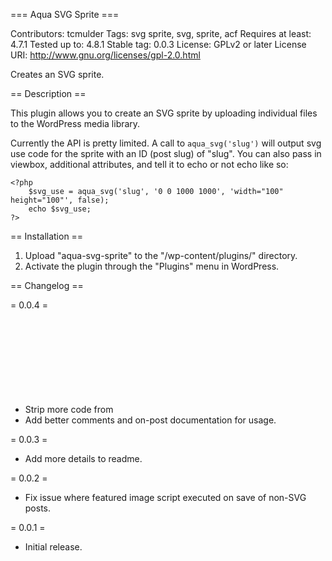 === Aqua SVG Sprite ===

Contributors: tcmulder
Tags: svg sprite, svg, sprite, acf
Requires at least: 4.7.1
Tested up to: 4.8.1
Stable tag: 0.0.3
License: GPLv2 or later
License URI: http://www.gnu.org/licenses/gpl-2.0.html

Creates an SVG sprite.

== Description ==

This plugin allows you to create an SVG sprite by uploading individual files to the WordPress media library.

Currently the API is pretty limited. A call to `aqua_svg('slug')` will output  svg use code for the sprite with an ID (post slug) of "slug". You can also pass in viewbox, additional attributes, and tell it to echo or not echo like so:
```
<?php
    $svg_use = aqua_svg('slug', '0 0 1000 1000', 'width="100" height="100"', false);
    echo $svg_use;
?>
```

== Installation ==

1. Upload "aqua-svg-sprite" to the "/wp-content/plugins/" directory.
2. Activate the plugin through the "Plugins" menu in WordPress.

== Changelog ==

= 0.0.4 =

* Strip more code from <svg> files for better <symbol> support.
* Add better comments and on-post documentation for usage.

= 0.0.3 =

* Add more details to readme.

= 0.0.2 =

* Fix issue where featured image script executed on save of non-SVG posts.

= 0.0.1 =

* Initial release.

